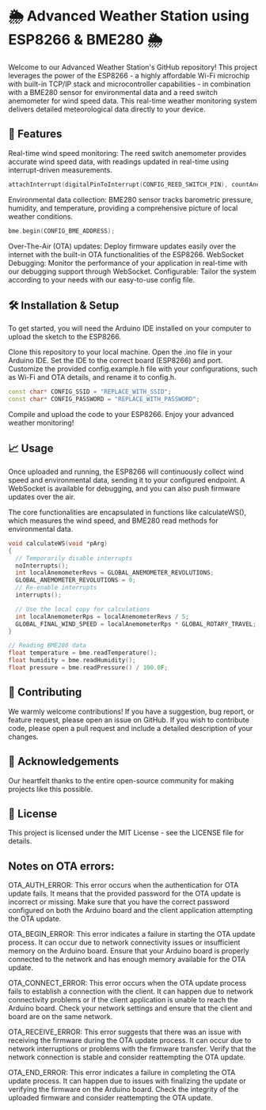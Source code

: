 # 🌦️ Advanced Weather Station using ESP8266 & BME280 🌦️
Welcome to our Advanced Weather Station's GitHub repository! This project leverages the power of the ESP8266 - a highly affordable Wi-Fi microchip with built-in TCP/IP stack and microcontroller capabilities - in combination with a BME280 sensor for environmental data and a reed switch anemometer for wind speed data. This real-time weather monitoring system delivers detailed meteorological data directly to your device.

## 🎯 Features
Real-time wind speed monitoring: The reed switch anemometer provides accurate wind speed data, with readings updated in real-time using interrupt-driven measurements.
```cpp
attachInterrupt(digitalPinToInterrupt(CONFIG_REED_SWITCH_PIN), countAnemometerRevolutions, FALLING);
```

Environmental data collection: BME280 sensor tracks barometric pressure, humidity, and temperature, providing a comprehensive picture of local weather conditions.

```cpp
bme.begin(CONFIG_BME_ADDRESS);
```

Over-The-Air (OTA) updates: Deploy firmware updates easily over the internet with the built-in OTA functionalities of the ESP8266.
WebSocket Debugging: Monitor the performance of your application in real-time with our debugging support through WebSocket.
Configurable: Tailor the system according to your needs with our easy-to-use config file.
## 🛠️ Installation & Setup
To get started, you will need the Arduino IDE installed on your computer to upload the sketch to the ESP8266.

Clone this repository to your local machine.
Open the .ino file in your Arduino IDE.
Set the IDE to the correct board (ESP8266) and port.
Customize the provided config.example.h file with your configurations, such as Wi-Fi and OTA details, and rename it to config.h.
```cpp
const char* CONFIG_SSID = "REPLACE_WITH_SSID";
const char* CONFIG_PASSWORD = "REPLACE_WITH_PASSWORD";
```
Compile and upload the code to your ESP8266.
Enjoy your advanced weather monitoring!
## 📈 Usage
Once uploaded and running, the ESP8266 will continuously collect wind speed and environmental data, sending it to your configured endpoint. A WebSocket is available for debugging, and you can also push firmware updates over the air.

The core functionalities are encapsulated in functions like calculateWS(), which measures the wind speed, and BME280 read methods for environmental data.

```cpp
void calculateWS(void *pArg)
{
  // Temporarily disable interrupts
  noInterrupts();
  int localAnemometerRevs = GLOBAL_ANEMOMETER_REVOLUTIONS;
  GLOBAL_ANEMOMETER_REVOLUTIONS = 0;
  // Re-enable interrupts
  interrupts();

  // Use the local copy for calculations
  int localAnemometerRps = localAnemometerRevs / 5;
  GLOBAL_FINAL_WIND_SPEED = localAnemometerRps * GLOBAL_ROTARY_TRAVEL;
}

// Reading BME280 data
float temperature = bme.readTemperature();
float humidity = bme.readHumidity();
float pressure = bme.readPressure() / 100.0F;
```
## 🤝 Contributing
We warmly welcome contributions! If you have a suggestion, bug report, or feature request, please open an issue on GitHub. If you wish to contribute code, please open a pull request and include a detailed description of your changes.

## 🙏 Acknowledgements
Our heartfelt thanks to the entire open-source community for making projects like this possible.

## 📄 License
This project is licensed under the MIT License - see the LICENSE file for details.

## Notes on OTA errors:

OTA_AUTH_ERROR: This error occurs when the authentication for OTA update fails. It means that the provided password for the OTA update is incorrect or missing. Make sure that you have the correct password configured on both the Arduino board and the client application attempting the OTA update.

OTA_BEGIN_ERROR: This error indicates a failure in starting the OTA update process. It can occur due to network connectivity issues or insufficient memory on the Arduino board. Ensure that your Arduino board is properly connected to the network and has enough memory available for the OTA update.

OTA_CONNECT_ERROR: This error occurs when the OTA update process fails to establish a connection with the client. It can happen due to network connectivity problems or if the client application is unable to reach the Arduino board. Check your network settings and ensure that the client and board are on the same network.

OTA_RECEIVE_ERROR: This error suggests that there was an issue with receiving the firmware during the OTA update process. It can occur due to network interruptions or problems with the firmware transfer. Verify that the network connection is stable and consider reattempting the OTA update.

OTA_END_ERROR: This error indicates a failure in completing the OTA update process. It can happen due to issues with finalizing the update or verifying the firmware on the Arduino board. Check the integrity of the uploaded firmware and consider reattempting the OTA update.